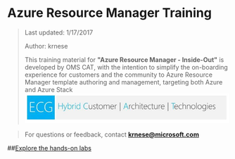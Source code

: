 # Azure Resource Manager Training
>Last updated: 1/17/2017
>
>Author: krnese
>
>This training material for **"Azure Resource Manager - Inside-Out"** is developed by OMS CAT, with the intention to simplify the on-boarding experience for customers and the community to Azure Resource Manager template authoring and management, targeting both Azure and Azure Stack
>![alt text](media/cat.png "Hybrid CAT")

>For questions or feedback, contact **krnese@microsoft.com**

##[Explore the hands-on labs](./arm-training.md)